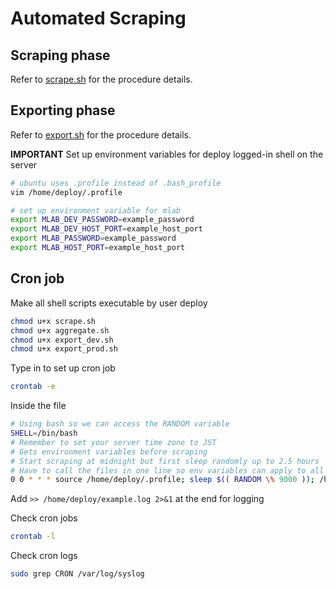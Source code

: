 # Automated Scraping

## Scraping phase

Refer to [scrape.sh](../server/scrape.sh) for the procedure details.

## Exporting phase

Refer to [export.sh](../server/export.sh) for the procedure details.

**IMPORTANT** Set up environment variables for deploy logged-in shell on the server
```bash
# ubuntu uses .profile instead of .bash_profile
vim /home/deploy/.profile

# set up environment variable for mlab
export MLAB_DEV_PASSWORD=example_password
export MLAB_DEV_HOST_PORT=example_host_port
export MLAB_PASSWORD=example_password
export MLAB_HOST_PORT=example_host_port
```

## Cron job

Make all shell scripts executable by user deploy
```bash
chmod u+x scrape.sh
chmod u+x aggregate.sh
chmod u+x export_dev.sh
chmod u+x export_prod.sh
```

Type in to set up cron job
```bash
crontab -e
```

Inside the file
```bash
# Using bash so we can access the RANDOM variable
SHELL=/bin/bash
# Remember to set your server time zone to JST
# Gets environment variables before scraping
# Start scraping at midnight but first sleep randomly up to 2.5 hours
# Have to call the files in one line so env variables can apply to all :'(
0 0 * * * source /home/deploy/.profile; sleep $(( RANDOM \% 9000 )); /home/deploy/waseda-syllabus-scraper/server/scrape.sh && /home/deploy/waseda-syllabus-scraper/server/aggregate.sh && /home/deploy/waseda-syllabus-scraper/server/export_dev.sh && /home/deploy/export_prod.sh
```

Add `>> /home/deploy/example.log 2>&1` at the end for logging

Check cron jobs
```bash
crontab -l
```

Check cron logs
```bash
sudo grep CRON /var/log/syslog
```
